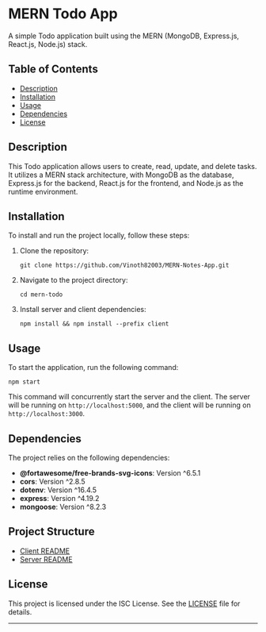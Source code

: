 # MERN Todo App

A simple Todo application built using the MERN (MongoDB, Express.js, React.js, Node.js) stack.

## Table of Contents

- [Description](#description)
- [Installation](#installation)
- [Usage](#usage)
- [Dependencies](#dependencies)
- [License](#license)

## Description

This Todo application allows users to create, read, update, and delete tasks. It utilizes a MERN stack architecture, with MongoDB as the database, Express.js for the backend, React.js for the frontend, and Node.js as the runtime environment.

## Installation

To install and run the project locally, follow these steps:

1. Clone the repository:

   ```
   git clone https://github.com/Vinoth82003/MERN-Notes-App.git
   ```

2. Navigate to the project directory:

   ```
   cd mern-todo
   ```

3. Install server and client dependencies:
   ```
   npm install && npm install --prefix client
   ```

## Usage

To start the application, run the following command:

```
npm start
```

This command will concurrently start the server and the client. The server will be running on `http://localhost:5000`, and the client will be running on `http://localhost:3000`.

## Dependencies

The project relies on the following dependencies:

- **@fortawesome/free-brands-svg-icons**: Version ^6.5.1
- **cors**: Version ^2.8.5
- **dotenv**: Version ^16.4.5
- **express**: Version ^4.19.2
- **mongoose**: Version ^8.2.3


## Project Structure

- [Client README ](client/README.md)
- [Server README](server/README.md)

## License

This project is licensed under the ISC License. See the [LICENSE](LICENSE) file for details.

---
